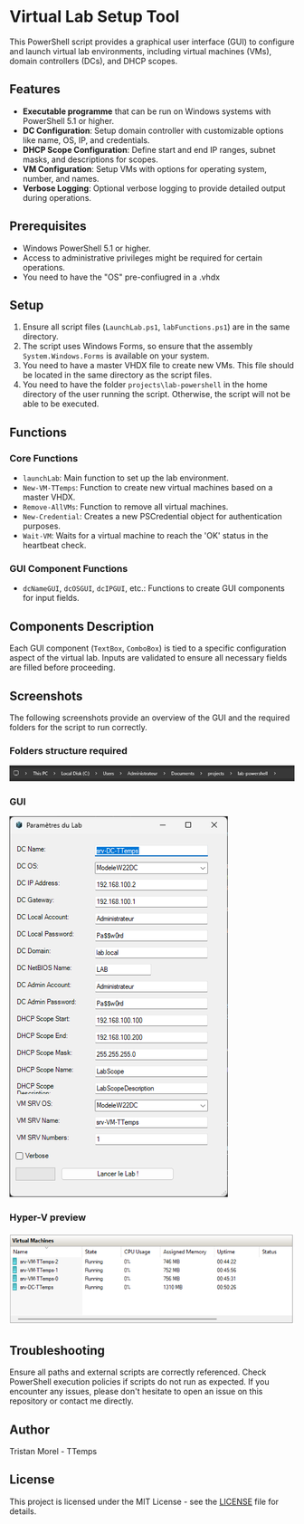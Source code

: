 # Virtual Lab Setup Tool

This PowerShell script provides a graphical user interface (GUI) to configure and launch virtual lab environments, including virtual machines (VMs), domain controllers (DCs), and DHCP scopes.

## Features

- **Executable programme** that can be run on Windows systems with PowerShell 5.1 or higher.
- **DC Configuration**: Setup domain controller with customizable options like name, OS, IP, and credentials.
- **DHCP Scope Configuration**: Define start and end IP ranges, subnet masks, and descriptions for scopes.
- **VM Configuration**: Setup VMs with options for operating system, number, and names.
- **Verbose Logging**: Optional verbose logging to provide detailed output during operations.

## Prerequisites

- Windows PowerShell 5.1 or higher.
- Access to administrative privileges might be required for certain operations.
- You need to have the "OS" pre-confiugred in a .vhdx

## Setup

1. Ensure all script files (`LaunchLab.ps1`, `labFunctions.ps1`) are in the same directory.
2. The script uses Windows Forms, so ensure that the assembly `System.Windows.Forms` is available on your system.
3. You need to have a master VHDX file to create new VMs. This file should be located in the same directory as the script files.
4. You need to have the folder `projects\lab-powershell` in the home directory of the user running the script. Otherwise, the script will not be able to be executed.

## Functions

### Core Functions

- `launchLab`: Main function to set up the lab environment.
- `New-VM-TTemps`: Function to create new virtual machines based on a master VHDX.
- `Remove-AllVMs`: Function to remove all virtual machines.
- `New-Credential`: Creates a new PSCredential object for authentication purposes.
- `Wait-VM`: Waits for a virtual machine to reach the 'OK' status in the heartbeat check.

### GUI Component Functions

- `dcNameGUI`, `dcOSGUI`, `dcIPGUI`, etc.: Functions to create GUI components for input fields.

## Components Description

Each GUI component (`TextBox`, `ComboBox`) is tied to a specific configuration aspect of the virtual lab. Inputs are validated to ensure all necessary fields are filled before proceeding.

## Screenshots

The following screenshots provide an overview of the GUI and the required folders for the script to run correctly.

### Folders structure required
![Mandatories Folders required](/screenshots/image.png)

### GUI
![Main Menu](/screenshots/image2.png)

### Hyper-V preview
![Hyper-V preview](/screenshots/image3.png)

## Troubleshooting

Ensure all paths and external scripts are correctly referenced. Check PowerShell execution policies if scripts do not run as expected.
If you encounter any issues, please don't hesitate to open an issue on this repository or contact me directly.

## Author

Tristan Morel - TTemps

## License

This project is licensed under the MIT License - see the [LICENSE](LICENSE) file for details.
